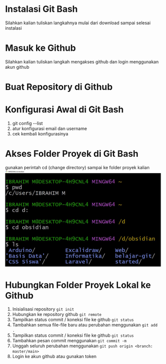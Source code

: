# Instalasi Git Bash

Silahkan kalian tuliskan langkahnya mulai dari download sampai selesai instalasi
# Masuk ke Github

Silahkan kalian tuliskan langkah mengakses github dan login menggunakan akun github

# Buat Repository di Github

# Konfigurasi Awal di Git Bash
1. git config --list
2. atur konfigurasi email dan username
3. cek kembali konfigurasinya
# Akses Folder Proyek di Git Bash
gunakan perintah cd (change directory) sampai ke folder proyek kalian
![gitbash|300x200](assets/change%20directory.jpg)
# Hubungkan Folder Proyek Lokal ke Github
1. Inisialisasi repository `git init`
2. Hubungkan ke repository github `git remote`
3. Tampilkan status commit / koneksi file ke github `git status`
4. Tambahkan semua file-file baru atau perubahan menggunakan `git add .`
5. Tampilkan status commit / koneksi file ke github `git status`
6. Tambahkan pesan commit menggunakan `git commit -m`
7. Unggah seluruh perubahan menggunakan `git push origin <branch: master/main>`
8. Login ke akun github atau gunakan token

